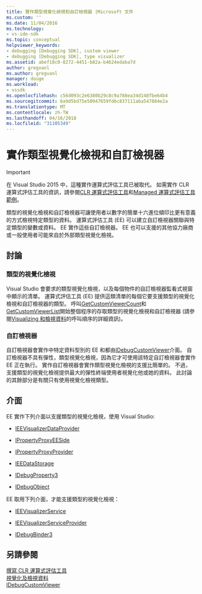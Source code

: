 ```yaml
---
title: 實作類型視覺化檢視和自訂檢視器 |Microsoft 文件
ms.custom: ''
ms.date: 11/04/2016
ms.technology:
- vs-ide-sdk
ms.topic: conceptual
helpviewer_keywords:
- debugging [Debugging SDK], custom viewer
- debugging [Debugging SDK], type visualizer
ms.assetid: abef18c0-8272-4451-b82a-b4624edaba7d
author: gregvanl
ms.author: gregvanl
manager: douge
ms.workload:
- vssdk
ms.openlocfilehash: c56d093c2e6380b29c8c9a788ea34d148fbe64b4
ms.sourcegitcommit: 6a9d5bd75e50947659fd6c837111a6a547884e2a
ms.translationtype: MT
ms.contentlocale: zh-TW
ms.lasthandoff: 04/16/2018
ms.locfileid: "31105349"
---
```

# <a name="implementing-type-visualizers-and-custom-viewers"></a>實作類型視覺化檢視和自訂檢視器
> [!IMPORTANT]
>  在 Visual Studio 2015 中，這種實作運算式評估工具已被取代。 如需實作 CLR 運算式評估工具的資訊，請參閱[CLR 運算式評估工具](https://github.com/Microsoft/ConcordExtensibilitySamples/wiki/CLR-Expression-Evaluators)和[Managed 運算式評估工具範例](https://github.com/Microsoft/ConcordExtensibilitySamples/wiki/Managed-Expression-Evaluator-Sample)。  
  
 類型的視覺化檢視和自訂檢視器可讓使用者以數字的簡單十六進位傾印比更有意義的方式檢視特定類型的資料。 運算式評估工具 (EE) 可以建立自訂檢視器關聯與特定類型的變數或資料。 EE 實作這些自訂檢視器。 EE 也可以支援的其他協力廠商或一般使用者可能來自於外部類型視覺化檢視。  
  
## <a name="discussion"></a>討論  
  
### <a name="type-visualizers"></a>類型的視覺化檢視  
 Visual Studio 會要求的類型視覺化檢視，以及每個物件的自訂檢視器監看式視窗中顯示的清單。 運算式評估工具 (EE) 提供這類清單的每個它要支援類型的視覺化檢視和自訂檢視器的類型。 呼叫[GetCustomViewerCount](../../extensibility/debugger/reference/idebugproperty3-getcustomviewercount.md)和[GetCustomViewerList](../../extensibility/debugger/reference/idebugproperty3-getcustomviewerlist.md)開始整個程序的存取類型的視覺化檢視和自訂檢視器 (請參閱[Visualizing 和檢視資料](../../extensibility/debugger/visualizing-and-viewing-data.md)的呼叫順序的詳細資訊)。  
  
### <a name="custom-viewers"></a>自訂檢視器  
 自訂檢視器會實作中特定資料型別的 EE 和都由[IDebugCustomViewer](../../extensibility/debugger/reference/idebugcustomviewer.md)介面。 自訂檢視器不具有彈性，類型視覺化檢視，因為它才可使用該特定自訂檢視器會實作 EE 正在執行。 實作自訂檢視器會實作類型視覺化檢視的支援比簡單的。 不過，支援類型的視覺化檢視提供最大的彈性終端使用者視覺化他或她的資料。 此討論的其餘部分是有關只有使用視覺化檢視類型。  
  
## <a name="interfaces"></a>介面  
 EE 實作下列介面以支援類型的視覺化檢視，使用 Visual Studio:  
  
-   [IEEVisualizerDataProvider](../../extensibility/debugger/reference/ieevisualizerdataprovider.md)  
  
-   [IPropertyProxyEESide](../../extensibility/debugger/reference/ipropertyproxyeeside.md)  
  
-   [IPropertyProxyProvider](../../extensibility/debugger/reference/ipropertyproxyprovider.md)  
  
-   [IEEDataStorage](../../extensibility/debugger/reference/ieedatastorage.md)  
  
-   [IDebugProperty3](../../extensibility/debugger/reference/idebugproperty3.md)  
  
-   [IDebugObject](../../extensibility/debugger/reference/idebugobject.md)  
  
 EE 取用下列介面，才能支援類型的視覺化檢視：  
  
-   [IEEVisualizerService](../../extensibility/debugger/reference/ieevisualizerservice.md)  
  
-   [IEEVisualizerServiceProvider](../../extensibility/debugger/reference/ieevisualizerserviceprovider.md)  
  
-   [IDebugBinder3](../../extensibility/debugger/reference/idebugbinder3.md)  
  
## <a name="see-also"></a>另請參閱  
 [撰寫 CLR 運算式評估工具](../../extensibility/debugger/writing-a-common-language-runtime-expression-evaluator.md)   
 [視覺化及檢視資料](../../extensibility/debugger/visualizing-and-viewing-data.md)   
 [IDebugCustomViewer](../../extensibility/debugger/reference/idebugcustomviewer.md)